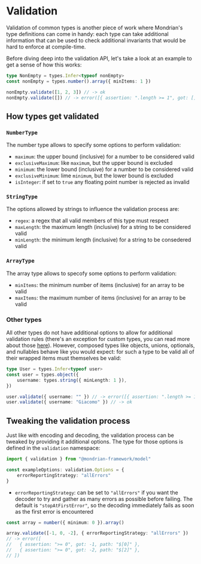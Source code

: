 # Validation

Validation of common types is another piece of work where Mondrian's type
definitions can come in handy: each type can take additional information that
can be used to check additional invariants that would be hard to enforce at
compile-time.

Before diving deep into the validation API, let's take a look at an example to
get a sense of how this works:

```ts showLineNumbers
type NonEmpty = types.Infer<typeof nonEmpty>
const nonEmpty = types.number().array({ minItems: 1 })

nonEmpty.validate([1, 2, 3]) // -> ok
nonEmpty.validate([]) // -> error([{ assertion: ".length >= 1", got: [], path: "$" }])
```

## How types get validated

### `NumberType`

The number type allows to specify some options to perform validation:

- `maximum`: the upper bound (inclusive) for a number to be considered valid
- `exclusiveMaximum`: like `maximum`, but the upper bound is excluded
- `minimum`: the lower bound (inclusive) for a number to be considered valid
- `exclusiveMinimum`: lime `minimum`, but the lower bound is excluded
- `isInteger`: if set to `true` any floating point number is rejected as invalid

### `StringType`

The options allowed by strings to influence the validation process are:

- `regex`: a regex that all valid members of this type must respect
- `maxLength`: the maximum length (inclusive) for a string to be considered valid
- `minLength`: the minimum length (inclusive) for a string to be consedered valid

### `ArrayType`

The array type allows to specofy some options to perform validation:

- `minItems`: the minimum number of items (inclusive) for an array to be valid
- `maxItems`: the maximum number of items (inclusive) for an array to be valid

### Other types

All other types do not have additional options to allow for additional validation
rules (there's an exception for custom types, you can read more about those
[here](./07-custom-types.md)). However, composed types like objects, unions,
optionals, and nullables behave like you would expect: for such a type to be valid
all of their wrapped items must themselves be valid:

```ts showLineNumbers
type User = types.Infer<typeof user>
const user = types.object({
    username: types.string({ minLength: 1 }),
})

user.validate({ username: "" }) // -> error([{ assertion: ".length >= 1", got: "", path: "$.username" }])
user.validate({ username: "Giacomo" }) // -> ok
```

## Tweaking the validation process

Just like with encoding and decoding, the validation process can be tweaked by
providing it additional options. The type for those options is defined in the
`validation` namespace:

```ts showLineNumbers
import { validation } from "@mondrian-framework/model"

const exampleOptions: validation.Options = {
    errorReportingStrategy: "allErrors"
}
```

- `errorReportingStrategy`: can be set to `"allErrors"` if you want the decoder
  to try and gather as many errors as possible before failing.
  The default is `"stopAtFirstError"`, so the decoding immediately fails as soon
  as the first error is encountered

```ts showLineNumbers
const array = number({ minimum: 0 }).array()

array.validate([-1, 0, -2], { errorReportingStrategy: "allErrors" })
// -> error([
//   { assertion: ">= 0", got: -1, path: "$[0]" },
//   { assertion: ">= 0", got: -2, path: "$[2]" },
// ])
```
